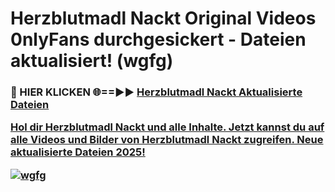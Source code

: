 # Herzblutmadl Nackt Original Videos 0nlyFans durchgesickert - Dateien aktualisiert! (wgfg)

<h3>🔴 HIER KLICKEN 🌐==►► <a href="https://tinyurl.com/h6vf6nb8" rel="nofollow">Herzblutmadl Nackt Aktualisierte Dateien

Hol dir Herzblutmadl Nackt und alle Inhalte. Jetzt kannst du auf alle Videos und Bilder von Herzblutmadl Nackt zugreifen. Neue aktualisierte Dateien 2025!

[![wgfg](https://i.imgur.com/sD4kR3V.gif)](https://tinyurl.com/h6vf6nb8)
